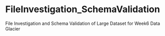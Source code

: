 # FileInvestigation_SchemaValidation
File Investigation and Schema Validation of Large Dataset for Week6 Data Glacier
